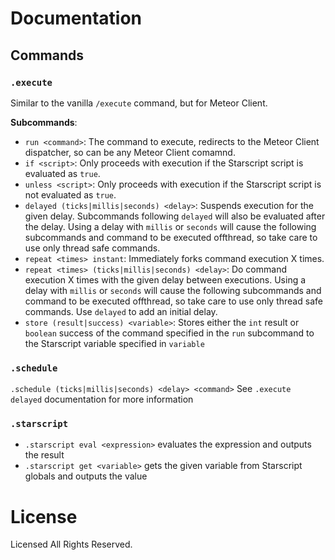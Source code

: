 # Documentation

## Commands

### `.execute`

Similar to the vanilla `/execute` command, but for Meteor Client.

**Subcommands**:
- `run <command>`: The command to execute, redirects to the Meteor Client dispatcher, so can be any Meteor Client comamnd.
- `if <script>`: Only proceeds with execution if the Starscript script is evaluated as `true`.
- `unless <script>`: Only proceeds with execution if the Starscript script is not evaluated as `true`.
- `delayed (ticks|millis|seconds) <delay>`: Suspends execution for the given delay. Subcommands following `delayed` will
also be evaluated after the delay. Using a delay with `millis` or `seconds` will cause the following subcommands and
command to be executed offthread, so take care to use only thread safe commands.
- `repeat <times> instant`: Immediately forks command execution X times.
- `repeat <times> (ticks|millis|seconds) <delay>`: Do command execution X times with the given delay between executions.
Using a delay with `millis` or `seconds` will cause the following subcommands and command to be executed offthread, so
take care to use only thread safe commands. Use `delayed` to add an initial delay.
- `store (result|success) <variable>`: Stores either the `int` result or `boolean` success of the command specified in
the `run` subcommand to the Starscript variable specified in `variable`

### `.schedule`

`.schedule (ticks|millis|seconds) <delay> <command>`
See `.execute delayed` documentation for more information

### `.starscript`

- `.starscript eval <expression>` evaluates the expression and outputs the result
- `.starscript get <variable>` gets the given variable from Starscript globals and outputs the value

# License

Licensed All Rights Reserved.
